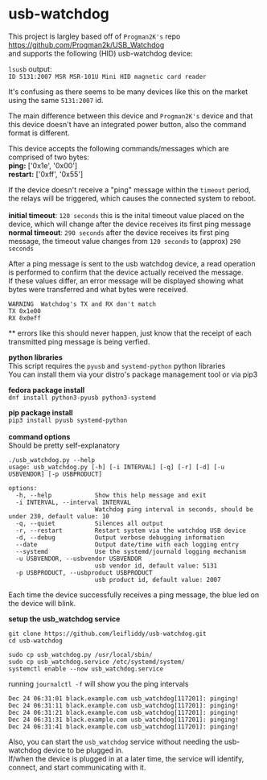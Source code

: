 # usb-watchdog

This project is largley based off of ```Progman2K's``` repo https://github.com/Progman2k/USB_Watchdog   
and supports the following (HID) usb-watchdog device:  

```lsusb``` output:  
```ID 5131:2007 MSR MSR-101U Mini HID magnetic card reader```

It's confusing as there seems to be many devices like this on the market using the same ```5131:2007``` id. 

The main difference between this device and ```Progman2K's``` device and that this device doesn't have an integrated power button, also the command format is different.

This device accepts the following commands/messages which are comprised of two bytes:  
**ping:** ['0x1e', '0x00']  
**restart:** ['0xff', '0x55']

If the device doesn't receive a "ping" message within the ```timeout``` period, the relays will be triggered, which causes the connected system to reboot.   
\
**initial timeout**: ```120 seconds``` this is the inital timeout value placed on the device, which will change after the device receives its first ping message
\
**normal timeout**: ```290 seconds``` after the device receives its first ping message, the timeout value changes from ```120 seconds``` to (approx) ```290 seconds```   

After a ping message is sent to the usb watchdog device, a read operation is performed to confirm that the device actually received the message.  
If these values differ, an error message will be displayed showing what bytes were transferred and what bytes were received.
```
WARNING  Watchdog's TX and RX don't match
TX 0x1e00
RX 0x0eff
```
\*\* errors like this should never happen, just know that the receipt of each transmitted ping message is being verfied.  

**python libraries**  
This script requires the ```pyusb``` and ```systemd-python``` python libraries  
You can install them via your distro's package management tool or via pip3

**fedora package install**  
```dnf install python3-pyusb python3-systemd```

**pip package install**  
```pip3 install pyusb systemd-python```   
\
**command options**  
Should be pretty self-explanatory  

```
./usb_watchdog.py --help
usage: usb_watchdog.py [-h] [-i INTERVAL] [-q] [-r] [-d] [-u USBVENDOR] [-p USBPRODUCT]

options:
  -h, --help            Show this help message and exit
  -i INTERVAL, --interval INTERVAL
                        Watchdog ping interval in seconds, should be under 230, default value: 10
  -q, --quiet           Silences all output
  -r, --restart         Restart system via the watchdog USB device
  -d, --debug           Output verbose debugging information
  --date                Output date/time with each logging entry
  --systemd             Use the systemd/journald logging mechanism
  -u USBVENDOR, --usbvendor USBVENDOR
                        usb vendor id, default value: 5131
  -p USBPRODUCT, --usbproduct USBPRODUCT
                        usb product id, default value: 2007
```

Each time the device successfully receives a ping message, the blue led on the device will blink.


**setup the usb_watchdog service**  
```
git clone https://github.com/leifliddy/usb-watchdog.git
cd usb-watchdog

sudo cp usb_watchdog.py /usr/local/sbin/
sudo cp usb_watchdog.service /etc/systemd/system/
systemctl enable --now usb_watchdog.service
```

running ```journalctl -f``` will show you the ping intervals
```
Dec 24 06:31:01 black.example.com usb_watchdog[117201]: pinging!
Dec 24 06:31:11 black.example.com usb_watchdog[117201]: pinging!
Dec 24 06:31:21 black.example.com usb_watchdog[117201]: pinging!
Dec 24 06:31:31 black.example.com usb_watchdog[117201]: pinging!
Dec 24 06:31:41 black.example.com usb_watchdog[117201]: pinging!
```

Also, you can start the ```usb_watchdog``` service without needing the usb-watchdog device to be plugged in.  
If/when the device is plugged in at a later time, the service will identify, connect, and start communicating with it.

